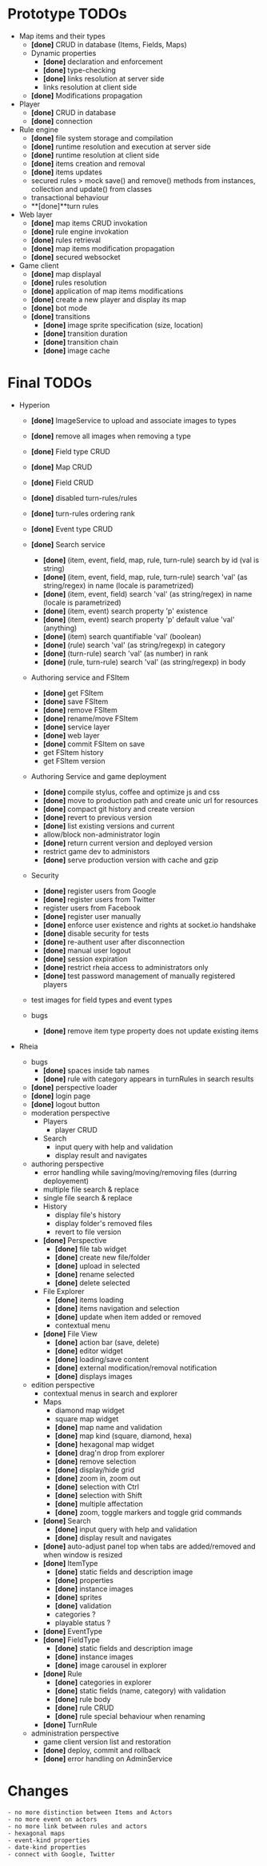 # Prototype TODOs

- Map items and their types
    - **[done]** CRUD in database (Items, Fields, Maps)
    - Dynamic properties
        - **[done]** declaration and enforcement 
        - **[done]** type-checking
        - **[done]** links resolution at server side
        - links resolution at client side
    - **[done]** Modifications propagation
- Player
    - **[done]** CRUD in database
    - **[done]** connection
- Rule engine 
    - **[done]** file system storage and compilation
    - **[done]** runtime resolution and execution at server side
    - **[done]** runtime resolution at client side
    - **[done]** items creation and removal
    - **[done]** items updates
    - secured rules > mock save() and remove() methods from instances, collection and update() from classes
    - transactional behaviour
    - **[done]**turn rules
- Web layer
    - **[done]** map items CRUD invokation
    - **[done]** rule engine invokation
    - **[done]** rules retrieval
    - **[done]** map items modification propagation
    - **[done]** secured websocket
- Game client
    - **[done]** map displayal
    - **[done]** rules resolution
    - **[done]** application of map items modifications 
    - **[done]** create a new player and display its map
    - **[done]** bot mode
    - **[done]** transitions
        - **[done]** image sprite specification (size, location)
        - **[done]** transition duration
        - **[done]** transition chain
        - **[done]** image cache

# Final TODOs

- Hyperion
    - **[done]** ImageService to upload and associate images to types
    - **[done]** remove all images when removing a type
    - **[done]** Field type CRUD
    - **[done]** Map CRUD
    - **[done]** Field CRUD
    - **[done]** disabled turn-rules/rules
    - **[done]** turn-rules ordering rank
    - **[done]** Event type CRUD
    - **[done]** Search service
        - **[done]** (item, event, field, map, rule, turn-rule) search by id (val is string)
        - **[done]** (item, event, field, map, rule, turn-rule) search 'val' (as string/regex) in name (locale is parametrized)
        - **[done]** (item, event, field) search 'val' (as string/regex) in name (locale is parametrized)
        - **[done]** (item, event) search property 'p' existence
        - **[done]** (item, event) search property 'p' default value 'val' (anything)
        - **[done]** (item) search quantifiable 'val' (boolean)
        - **[done]** (rule) search 'val' (as string/regexp) in category
        - **[done]** (turn-rule) search 'val' (as number) in rank
        - **[done]** (rule, turn-rule) search 'val' (as string/regexp) in body
    - Authoring service and FSItem
        - **[done]** get FSItem
        - **[done]** save FSItem
        - **[done]** remove FSItem
        - **[done]** rename/move FSItem
        - **[done]** service layer
        - **[done]** web layer
        - **[done]** commit FSItem on save
        - get FSItem history
        - get FSItem version
    - Authoring Service and game deployment
        - **[done]** compile stylus, coffee and optimize js and css
        - **[done]** move to production path and create unic url for resources
        - **[done]** compact git history and create version
        - **[done]** revert to previous version
        - **[done]** list existing versions and current
        - allow/block non-administrator login
        - **[done]** return current version and deployed version
        - restrict game dev to administors
        - **[done]** serve production version with cache and gzip
    - Security
        - **[done]** register users from Google
        - **[done]** register users from Twitter
        - register users from Facebook
        - **[done]** register user manually
        - **[done]** enforce user existence and rights at socket.io handshake
        - **[done]** disable security for tests
        - **[done]** re-authent user after disconnection
        - **[done]** manual user logout 
        - **[done]** session expiration
        - **[done]** restrict rheia access to administrators only
        - **[done]** test password management of manually registered players

    - test images for field types and event types
    - bugs
        - **[done]** remove item type property does not update existing items

- Rheia
    - bugs
        - **[done]** spaces inside tab names 
        - **[done]** rule with category appears in turnRules in search results
    - **[done]** perspective loader
    - **[done]** login page
    - **[done]** logout button
    - moderation perspective
        - Players
            - player CRUD
        - Search
            - input query with help and validation
            - display result and navigates
    - authoring perspective
        - error handling while saving/moving/removing files (durring deployement)
        - multiple file search & replace
        - single file search & replace
        - History
            - display file's history
            - display folder's removed files
            - revert to file version
        - **[done]** Perspective
            - **[done]** file tab widget
            - **[done]** create new file/folder
            - **[done]** upload in selected
            - **[done]** rename selected
            - **[done]** delete selected
        - File Explorer
            - **[done]** items loading
            - **[done]** items navigation and selection
            - **[done]** update when item added or removed
            - contextual menu
        - **[done]** File View
            - **[done]** action bar (save, delete)
            - **[done]** editor widget
            - **[done]** loading/save content
            - **[done]** external modification/removal notification
            - **[done]** displays images
    - edition perspective
        - contextual menus in search and explorer
        - Maps
            - diamond map widget
            - square map widget
            - **[done]** map name and validation
            - **[done]** map kind (square, diamond, hexa)
            - **[done]** hexagonal map widget
            - **[done]** drag'n drop from explorer
            - **[done]** remove selection
            - **[done]** display/hide grid
            - **[done]** zoom in, zoom out
            - **[done]** selection with Ctrl
            - **[done]** selection with Shift
            - **[done]** multiple affectation
            - **[done]** zoom, toggle markers and toggle grid commands
        - **[done]** Search
            - **[done]** input query with help and validation
            - **[done]** display result and navigates
        - **[done]** auto-adjust panel top when tabs are added/removed and when window is resized
        - **[done]** ItemType
            - **[done]** static fields and description image
            - **[done]** properties
            - **[done]** instance images
            - **[done]** sprites
            - **[done]** validation
            - categories ?
            - playable status ?
        - **[done]** EventType
        - **[done]** FieldType
            - **[done]** static fields and description image
            - **[done]** instance images
            - **[done]** image carousel in explorer
        - **[done]** Rule
            - **[done]** categories in explorer
            - **[done]** static fields (name, category) with validation
            - **[done]** rule body
            - **[done]** rule CRUD
            - **[done]** rule special behaviour when renaming
        - **[done]** TurnRule
    - administration perspective
        - game client version list and restoration
        - **[done]** deploy, commit and rollback
        - **[done]** error handling on AdminService

# Changes
    - no more distinction between Items and Actors
    - no more event on actors
    - no more link between rules and actors
    - hexagonal maps
    - event-kind properties
    - date-kind properties
    - connect with Google, Twitter